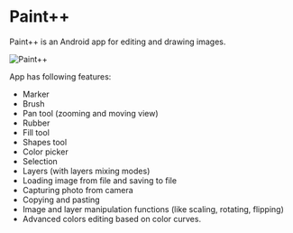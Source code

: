# Paint++
Paint++ is an Android app for editing and drawing images.

![Paint++](http://i.imgur.com/BLvsf9K.png)

App has following features:
* Marker
* Brush
* Pan tool (zooming and moving view)
* Rubber
* Fill tool
* Shapes tool
* Color picker
* Selection
* Layers (with layers mixing modes)
* Loading image from file and saving to file
* Capturing photo from camera
* Copying and pasting
* Image and layer manipulation functions (like scaling, rotating, flipping)
* Advanced colors editing based on color curves.